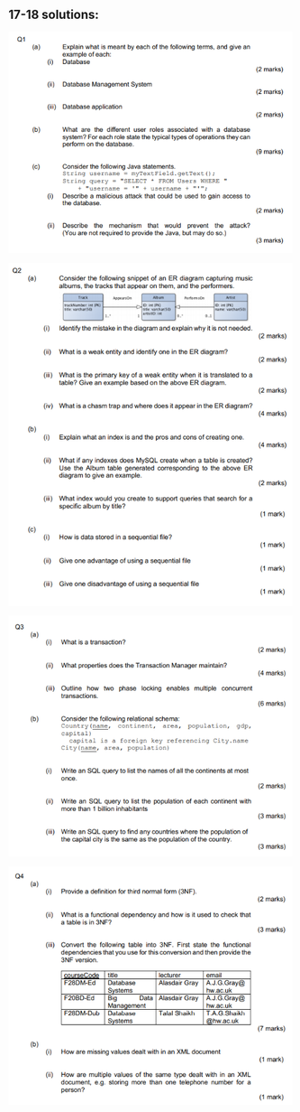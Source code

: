 
## 17-18 solutions:



![question one](images/17-18-1.png?raw=true "Title")

![question one](images/17-18-2.png?raw=true "Title")

![question one](images/17-18-3.png?raw=true "Title")

![question one](images/17-18-4.png?raw=true "Title")

